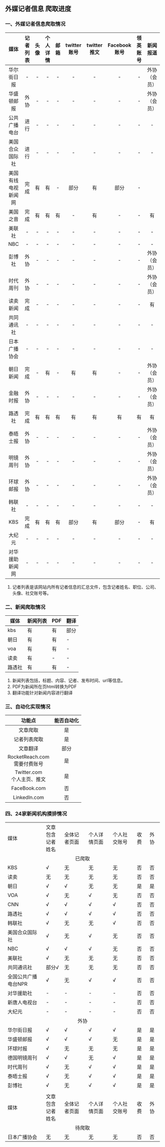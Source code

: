 ## 外媒记者信息 爬取进度

### 一、外媒记者信息爬取情况

|  媒体  | 记者列表 | 头像  | 个人详情 | 邮箱  | twitter账号 | twitter推文 | Facebook账号 | 领英账号 | 新闻报道 |
|:----:|:----:|:---:|:----:|:---:|:---------:|:---------:|:----------:|:----:|:----:|
| 华尔街日报  |  -   |  -  |  -   |  -  |     -     |     -     |     -      |  -  | 外协（会员）
| 华盛顿邮报  |  外协   |  -  |  -   |  -  |     -     |     -     |     -      |  -  | 外协（会员）
| 公共广播电台  |  进行   |  -  |  -   |  -  |     -     |     -     |     -      |  -  |  -   |
| 美国合众国际社  |  进行   |  -  |  -   |  -  |     -     |     -     |     -      |  -  |  -   |
| 美国有线电视新闻网  |  完成   |  有  |  有   |  -  |    部分     |     有     |     部分     |  -   |
| 美国之音  |  完成   |  有  |  有   |  有  |     -     |     有     |     -      |  -   | 有
| 美联社  |  -   |  -  |  -   |  -  |     -     |     -     |     -      |  -  |  -   |
| NBC  |  -   |  -  |  -   |  -  |     -     |     -     |     -      |  -  |  -   |
| 彭博社  |  外协   |  -  |  -   |  -  |     -     |     -     |     -      |  -  | 外协（会员）
| 时代周刊  |  外协   |  -  |  -   |  -  |     -     |     -     |     -      |  -  | 外协（会员）
| 读卖新闻 |  完成   |  -  |  -   |  -  |     -     |     -     |     -      |  -   | 有
| 共同通讯社  |  -   |  -  |  -   |  -  |     -     |     -     |     -      |  -  |  -   |
| 日本广播协会  |  -   |  -  |  -   |  -  |     -     |     -     |     -      |  -  |  -   |
| 朝日新闻 |  完成   |  -  |  有   |  -  |     有     |     有     |     -      |  -   | 外协（会员）
| 金融时报  |  外协   |  -  |  -   |  -  |     -     |     -     |     -      |  -  | 外协（会员）
| 路透社  |  完成   |  有  |  有   |  有  |     有     |     有     |     有      |  有  | 有
| 泰晤士报  |  外协   |  -  |  -   |  -  |     -     |     -     |     -      |  -  | 外协（会员）
| 明镜周刊  |  外协   |  -  |  -   |  -  |     -     |     -     |     -      |  -  | 外协（会员）
| 环球邮报  |  外协   |  -  |  -   |  -  |     -     |     -     |     -      |  -  | 外协（会员）
| 韩联社  |  -   |  -  |  -   |  -  |     -     |     -     |     -      |  -  |  -   |
| KBS  |  完成   |  有  |  有   |  有  |    部分     |     有     |     部分     |  -   | 有
| 大纪元  |  -   |  -  |  -   |  -  |     -     |     -     |     -      |  -  |  -   |
| 对华援助新闻网  |  -   |  -  |  -   |  -  |     -     |     -     |     -      |  -  |  -   |

1. 记者列表是该网站内所有记者信息的汇总文件，包含记者姓名、职位、公司、头像、社交账号等。

### 二、新闻爬取情况

| 媒体  | 新闻列表 | PDF |  翻译 |
|-----|-----|-----|----|
| kbs |    有 | 有   |  部分 |
| 朝日  |    有 | 有   |   - |
| voa |    有 | 有   |   - |
| 读卖  |    有 | -   |   - |
| 路透社 |    有 | 有   |   - |

1. 新闻列表包括，标题、内容、记者、发布时间、url等信息。
2. PDF为新闻所在页html转换为PDF
3. 翻译功能针对新闻内容进行翻译

### 三、自动化实现情况

|            功能点            | 能否自动化 |
|:-------------------------:|:-----:|
|           文章爬取            |   是   |
|          记者列表爬取           |   是   |
|           文章翻译            |  部分   |
| RocketReach.com<br>需要付费账号 |   是   |
|  Twitter.com<br>个人主页、推文   |   是   |
|       FaceBook.com        |   否   |
|       LinkedIn.com        |   否   |

### 四、24家新闻机构摸排情况

<table>
    <tr>
        <td>媒体</td>
        <td>文章包含<br>记者姓名</td>
        <td>全体记者页面</td>
        <td>个人详情页面</td>
        <td>个人社交账号</td>
        <td>收费</td>
        <td>外协</td>
    <tr>
    <tr>
        <td colspan="8" align="center">已爬取</td>
    <tr>
    <tr>
        <td>KBS</td>
        <td>√</td>
        <td>无</td>
        <td>无</td>
        <td>无</td>
        <td>否</td>
        <td>否</td>
    <tr>
    <tr>
        <td>读卖</td>
        <td>无</td>
        <td>无</td>
        <td>无</td>
        <td>无</td>
        <td>否</td>
        <td>否</td>
    <tr><tr>
        <td>朝日</td>
        <td>√</td>
        <td>√</td>
        <td>无</td>
        <td>无</td>
        <td>是</td>
        <td>是</td>
    <tr><tr>
        <td>VOA</td>
        <td>√</td>
        <td>无</td>
        <td>√</td>
        <td>无</td>
        <td>否</td>
        <td>否</td>
    <tr><tr>
        <td>CNN</td>
        <td>√</td>
        <td>√</td>
        <td>√</td>
        <td>√</td>
        <td>否</td>
        <td>否</td>
    <tr><tr>
        <td>路透社</td>
        <td>√</td>
        <td>√</td>
        <td>√</td>
        <td>√</td>
        <td>否</td>
        <td>否</td>
    <tr><tr>
        <td>韩联社</td>
        <td>√</td>
        <td>无</td>
        <td>无</td>
        <td>√</td>
        <td>否</td>
        <td>否</td>
    <tr><tr>
        <td>美国合众国际社</td>
        <td>√</td>
        <td>无</td>
        <td>√</td>
        <td>无</td>
        <td>否</td>
        <td>否</td>
    <tr><tr>
        <td>NBC</td>
        <td>√</td>
        <td>√</td>
        <td>√</td>
        <td>无</td>
        <td>否</td>
        <td>否</td>
    <tr><tr>
        <td>美联社</td>
        <td>√</td>
        <td>无</td>
        <td>无</td>
        <td>无</td>
        <td>否</td>
        <td>否</td>
    <tr><tr>
        <td>共同通讯社</td>
        <td>部分√</td>
        <td>无</td>
        <td>无</td>
        <td>无</td>
        <td>否</td>
        <td>否</td>
    <tr><tr>
        <td>全国公共广播电台NPR</td>
        <td>√</td>
        <td>无</td>
        <td>√</td>
        <td>√</td>
        <td>否</td>
        <td>否</td>
    <tr><tr>
        <td>对华援助社</td>
        <td>-</td>
        <td>-</td>
        <td>-</td>
        <td>-</td>
        <td>否</td>
        <td>否</td>
    <tr><tr>
        <td>新唐人电视台</td>
        <td>-</td>
        <td>-</td>
        <td>-</td>
        <td>-</td>
        <td>否</td>
        <td>否</td>
    <tr><tr>
        <td>大纪元</td>
        <td>-</td>
        <td>-</td>
        <td>-</td>
        <td>-</td>
        <td>否</td>
        <td>否</td>
    <tr><tr>
        <td colspan="7" align="center">外协</td>
    <tr><tr>
        <td>华尔街日报</td>
        <td>√</td>
        <td>√</td>
        <td>√</td>
        <td>√</td>
        <td>是</td>
        <td>是</td>
    <tr><tr>
        <td>华盛顿邮报</td>
        <td>√</td>
        <td>√</td>
        <td>√</td>
        <td>无</td>
        <td>是</td>
        <td>是</td>
    <tr><tr>
        <td>环球时报</td>
        <td>√</td>
        <td>无</td>
        <td>无</td>
        <td>无</td>
        <td>是</td>
        <td>是</td>
    <tr><tr>
        <td>德国明镜周刊</td>
        <td>√</td>
        <td>√</td>
        <td>无</td>
        <td>√</td>
        <td>是</td>
        <td>是</td>
    <tr><tr>
        <td>时代周刊</td>
        <td>√</td>
        <td>无</td>
        <td>√</td>
        <td>√</td>
        <td>是</td>
        <td>是</td>
    <tr><tr>
        <td>泰晤士报</td>
        <td>√</td>
        <td>无</td>
        <td>√</td>
        <td>√</td>
        <td>是</td>
        <td>是</td>
    <tr><tr>
        <td>彭博社</td>
        <td>√</td>
        <td>无</td>
        <td>√</td>
        <td>√</td>
        <td>是</td>
        <td>是</td>
    <tr><tr>
        <td colspan="7" align="center"></td>
    <tr>    <tr>
        <td>媒体</td>
        <td>文章包含<br>记者姓名</td>
        <td>全体记者页面</td>
        <td>个人详情页面</td>
        <td>个人社交账号</td>
        <td>收费</td>
        <td>外协</td>
    <tr><tr>
        <td colspan="7" align="center">待爬取</td>
    <tr><tr>
        <td>日本广播协会</td>
        <td>无</td>
        <td>无</td>
        <td>无</td>
        <td>无</td>
        <td>否</td>
        <td>否</td>
    <tr>
</table>